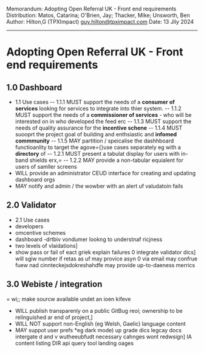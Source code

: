 Memorandum: Adopting Open Referral UK - Front end requirements
Distribution: Matos, Catarina; O'Brien, Jay; Thacker, Mike; Unsworth, Ben
Author: Hilton,G (TPXImpact) guy.hilton@tpximpact.com
Date: 13 Jily 2024

---

# Adopting Open Referral UK - Front end requirements

## 1.0 Dashboard

- 1.1 Use cases
-- 1.1.1 MUST support the needs of a **consumer of services** looking for services to integrate into thier system.
-- 1.1.2 MUST support the needs of a **commissioner of services** - who will be interested on in who developed the feed erc
-- 1.1.3 MUST support the needs of quality assurance for the **incentive schene**
-- 1.1.4 MUST suooprt the project goal of building and enthsiastic and **infomed commmunity**
-- 1.1.5 MAY partition / speicalise the dashhboard functioanlity to target the agove={}use cases separately eg with a **directory** of -- 1.2.1 MUST present a tabulat display for users with in-band shields erx,=
-- 1.2.2 MAY provide a non-tabular equialent for users of samller screens
- WILL provide an administrator CEUD interface for creating and updating dashboard orgs
- MAY notify and admin / the wowber with an alert uf valudatoin fails

## 2.0 Validator

- 2.1 Use cases
- developers
- omcentive schemes
 - dashboard
  -drtbiv vondumer lookng to understnaf ricjness
  - two levels of vlaidations]
- show pass or fail of eact griek
explain failures
0 integrate validator dics]
will sgiw number if retas as uf 
may provice asyn  0 via email
may confrue fuew nad cinnteckejsdokreshahdfe
may provide up-to-daeness merrics



## 3.0 Webiste / integration
= wi;; make sourcw available undet an ioen kifeve
- WILL publish transparenly on a public GitBug reoi; ownership to be relinguished ar end of project,]
- WILL NOT support non-English (eg Welsh, Gaelic) language content
- MAY suppot user prefs *eg dark mode)
up grade dics
legcay docs
intergate d and v wutheeubfudt
necessary cahnges
wont redwsign]
IA
content listing DIR
api query tool
landing oages